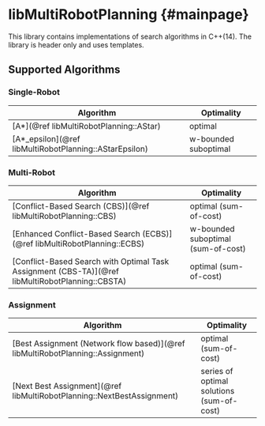# libMultiRobotPlanning {#mainpage}

This library contains implementations of search algorithms in C++(14).
The library is header only and uses templates.

## Supported Algorithms

### Single-Robot

Algorithm   | Optimality         |
------------|--------------------|
[A*](@ref libMultiRobotPlanning::AStar)          | optimal            |
[A*_epsilon](@ref libMultiRobotPlanning::AStarEpsilon)          | w-bounded suboptimal            |

### Multi-Robot

Algorithm   | Optimality         |
------------|--------------------|
[Conflict-Based Search (CBS)](@ref libMultiRobotPlanning::CBS)          | optimal (sum-of-cost)           |
[Enhanced Conflict-Based Search (ECBS)](@ref libMultiRobotPlanning::ECBS)          | w-bounded suboptimal (sum-of-cost)           |
[Conflict-Based Search with Optimal Task Assignment (CBS-TA)](@ref libMultiRobotPlanning::CBSTA)          | optimal (sum-of-cost)           |

### Assignment

Algorithm   | Optimality         |
------------|--------------------|
[Best Assignment (Network flow based)](@ref libMultiRobotPlanning::Assignment)          | optimal (sum-of-cost)           |
[Next Best Assignment](@ref libMultiRobotPlanning::NextBestAssignment)          | series of optimal solutions (sum-of-cost)           |
